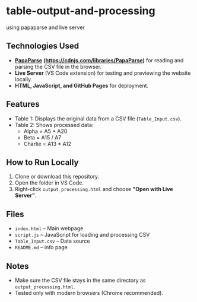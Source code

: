# table-output-and-processing
using papaparse and live server

## Technologies Used

- **[PapaParse](https://www.papaparse.com/) (https://cdnjs.com/libraries/PapaParse)** for reading and parsing the CSV file in the browser.
- **Live Server** (VS Code extension) for testing and previewing the website locally.
- **HTML, JavaScript, and GitHub Pages** for deployment.

## Features

- Table 1: Displays the original data from a CSV file (`Table_Input.csv`).
- Table 2: Shows processed data:
  - Alpha = A5 + A20
  - Beta = A15 / A7
  - Charlie = A13 * A12

## How to Run Locally

1. Clone or download this repository.
2. Open the folder in VS Code.
3. Right-click `output_processing.html` and choose **"Open with Live Server"**.


## Files

- `index.html` – Main webpage
- `script.js` – JavaScript for loading and processing CSV
- `Table_Input.csv` – Data source
- `README.md` – info page

## Notes

- Make sure the CSV file stays in the same directory as `output_processing.html`.
- Tested only with modern browsers (Chrome recommended).

